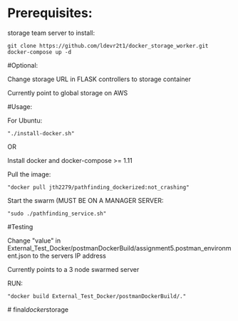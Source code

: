 # Prerequisites:
storage team server
to install:

```
git clone https://github.com/ldevr2t1/docker_storage_worker.git
docker-compose up -d
```

#Optional:

Change storage URL in FLASK controllers to storage container

Currently point to global storage on AWS

#Usage:

For Ubuntu:

```
"./install-docker.sh"
```

OR

Install docker and docker-compose >= 1.11

Pull the image:

```
"docker pull jth2279/pathfinding_dockerized:not_crashing"
```

Start the swarm (MUST BE ON A MANAGER SERVER: 

```
"sudo ./pathfinding_service.sh"
```

#Testing

Change "value" in External_Test_Docker/postmanDockerBuild/assignment5.postman_environment.json to the servers IP address

Currently points to a 3 node swarmed server 

RUN:

```
"docker build External_Test_Docker/postmanDockerBuild/."
```
#   f i n a l _ d o c k e r _ s t o r a g e  
 